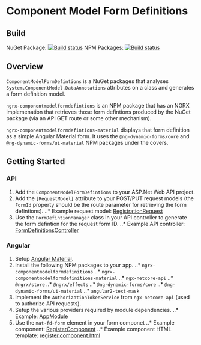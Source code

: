# Component Model Form Definitions

## Build 

NuGet Package: [![Build status](https://saji.visualstudio.com/Open%20Source/_apis/build/status/ComponentModelFormDefinitions)](https://saji.visualstudio.com/Open%20Source/_build/latest?definitionId=30)
NPM Packages: [![Build status](https://saji.visualstudio.com/Open%20Source/_apis/build/status/NgrxComponentModelFormDefintions)](https://saji.visualstudio.com/Open%20Source/_build/latest?definitionId=31)

## Overview

`ComponentModelFormDefintions` is a NuGet packages that analyses `System.ComponentModel.DataAnnotations` attributes on a class and generates a form definition model.

`ngrx-componentmodelformdefintions` is an NPM package that has an NGRX implemenation that retrieves those form defintions produced by the NuGet package (via an API GET route or some other mechanism).

`ngrx-componentmodelformdefintions-material` displays that form definition as a simple Angular Material form.  It uses the `@ng-dynamic-forms/core` and `@ng-dynamic-forms/ui-material` NPM packages under the covers.

## Getting Started

### API
1. Add the `ComponentModelFormDefintions` to your ASP.Net Web API project.
2. Add the `[RequestModel]` attribute to your POST/PUT request models (the `FormId` property should be the route parameter for retrieving the form defintions).
..* Example request model: [RegistrationRequest](/ComponentModelFormDefinitions.SampleApi/Models/RegistrationRequest.cs)
3. Use the `FormDefintionManager` class in your API controller to generate the form defintion for the request form ID.
..* Example API controller: [FormDefinitionsController](/ComponentModelFormDefinitions.SampleApi/Controllers/FormDefinitionsController.cs)

### Angular
1. Setup [Angular Material](https://material.angular.io/guide/getting-started).
2. Install the following NPM packages to your app.
..* `ngrx-componentmodelformdefinitions`
..* `ngrx-componentmodelformdefinitions-material`
..* `ngx-netcore-api`
..* `@ngrx/store`
..* `@ngrx/effects`
..* `@ng-dynamic-forms/core`
..* `@ng-dynamic-forms/ui-material`
..* `angular2-text-mask`
3. Implement the `AuthorizationTokenService` from `ngx-netcore-api` (used to authorize API requests).
4. Setup the various providers required by module dependencies.
..* Example: [AppModule](/NgrxComponentModelFormDefinitions/src/app/app.module.ts)
5. Use the `mat-fd-form` element in your form componet
..* Example component: [RegisterComponent](/NgrxComponentModelFormDefinitions/src/app/register/register.component.ts)
..* Example component HTML template: [register.component.html](/NgrxComponentModelFormDefinitions/src/app/register/register.component.html)

